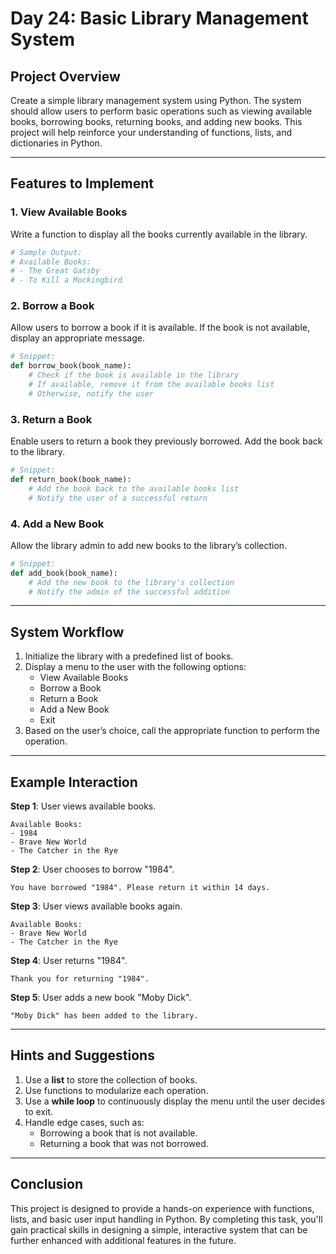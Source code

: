 # Day 24: Basic Library Management System

## **Project Overview**

Create a simple library management system using Python. The system should allow users to perform basic operations such as viewing available books, borrowing books, returning books, and adding new books. This project will help reinforce your understanding of functions, lists, and dictionaries in Python.

---

## **Features to Implement**

### 1. **View Available Books**
Write a function to display all the books currently available in the library.

```python
# Sample Output:
# Available Books:
# - The Great Gatsby
# - To Kill a Mockingbird
```

### 2. **Borrow a Book**
Allow users to borrow a book if it is available. If the book is not available, display an appropriate message.

```python
# Snippet:
def borrow_book(book_name):
    # Check if the book is available in the library
    # If available, remove it from the available books list
    # Otherwise, notify the user
```

### 3. **Return a Book**
Enable users to return a book they previously borrowed. Add the book back to the library.

```python
# Snippet:
def return_book(book_name):
    # Add the book back to the available books list
    # Notify the user of a successful return
```

### 4. **Add a New Book**
Allow the library admin to add new books to the library’s collection.

```python
# Snippet:
def add_book(book_name):
    # Add the new book to the library's collection
    # Notify the admin of the successful addition
```

---

## **System Workflow**

1. Initialize the library with a predefined list of books.
2. Display a menu to the user with the following options:
   - View Available Books
   - Borrow a Book
   - Return a Book
   - Add a New Book
   - Exit
3. Based on the user’s choice, call the appropriate function to perform the operation.

---

## **Example Interaction**

**Step 1**: User views available books.

```plaintext
Available Books:
- 1984
- Brave New World
- The Catcher in the Rye
```

**Step 2**: User chooses to borrow "1984".

```plaintext
You have borrowed "1984". Please return it within 14 days.
```

**Step 3**: User views available books again.

```plaintext
Available Books:
- Brave New World
- The Catcher in the Rye
```

**Step 4**: User returns "1984".

```plaintext
Thank you for returning "1984".
```

**Step 5**: User adds a new book "Moby Dick".

```plaintext
"Moby Dick" has been added to the library.
```

---

## **Hints and Suggestions**

1. Use a **list** to store the collection of books.
2. Use functions to modularize each operation.
3. Use a **while loop** to continuously display the menu until the user decides to exit.
4. Handle edge cases, such as:
   - Borrowing a book that is not available.
   - Returning a book that was not borrowed.

---

## **Conclusion**

This project is designed to provide a hands-on experience with functions, lists, and basic user input handling in Python. By completing this task, you'll gain practical skills in designing a simple, interactive system that can be further enhanced with additional features in the future.
